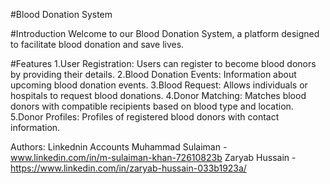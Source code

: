 #Blood Donation System

#Introduction
Welcome to our Blood Donation System, a platform designed to facilitate blood donation and save lives. 

#Features
1.User Registration: Users can register to become blood donors by providing their details.
2.Blood Donation Events: Information about upcoming blood donation events.
3.Blood Request: Allows individuals or hospitals to request blood donations.
4.Donor Matching: Matches blood donors with compatible recipients based on blood type and location.
5.Donor Profiles: Profiles of registered blood donors with contact information.

Authors:
Linkednin Accounts
Muhammad Sulaiman - www.linkedin.com/in/m-sulaiman-khan-72610823b
Zaryab Hussain - https://www.linkedin.com/in/zaryab-hussain-033b1923a/ 
